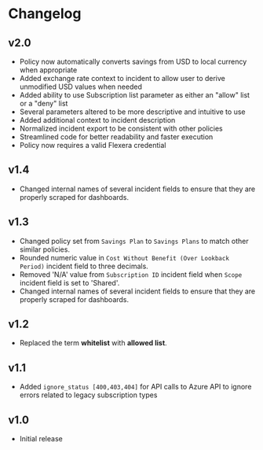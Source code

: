 # Changelog

## v2.0

- Policy now automatically converts savings from USD to local currency when appropriate
- Added exchange rate context to incident to allow user to derive unmodified USD values when needed
- Added ability to use Subscription list parameter as either an "allow" list or a "deny" list
- Several parameters altered to be more descriptive and intuitive to use
- Added additional context to incident description
- Normalized incident export to be consistent with other policies
- Streamlined code for better readability and faster execution
- Policy now requires a valid Flexera credential

## v1.4

- Changed internal names of several incident fields to ensure that they are properly scraped for dashboards.

## v1.3

- Changed policy set from `Savings Plan` to `Savings Plans` to match other similar policies.
- Rounded numeric value in `Cost Without Benefit (Over Lookback Period)` incident field to three decimals.
- Removed 'N/A' value from `Subscription ID` incident field when `Scope` incident field is set to 'Shared'.
- Changed internal names of several incident fields to ensure that they are properly scraped for dashboards.

## v1.2

- Replaced the term **whitelist** with **allowed list**.

## v1.1

- Added `ignore_status [400,403,404]` for API calls to Azure API to ignore errors related to legacy subscription types

## v1.0

- Initial release

